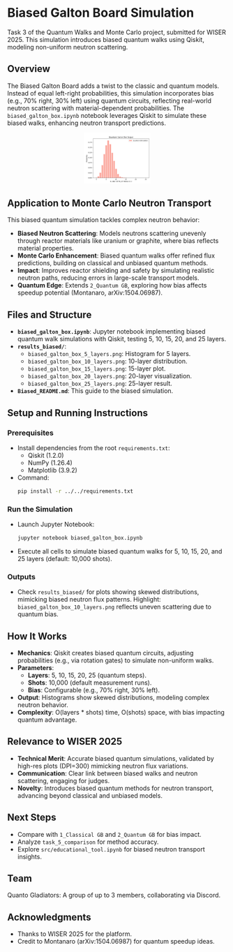 # Biased Galton Board Simulation

Task 3 of the Quantum Walks and Monte Carlo project, submitted for WISER 2025. This simulation introduces biased quantum walks using Qiskit, modeling non-uniform neutron scattering.

## Overview

The Biased Galton Board adds a twist to the classic and quantum models. Instead of equal left-right probabilities, this simulation incorporates bias (e.g., 70% right, 30% left) using quantum circuits, reflecting real-world neutron scattering with material-dependent probabilities. The `biased_galton_box.ipynb` notebook leverages Qiskit to simulate these biased walks, enhancing neutron transport predictions.

<p align="center">
  <img src="biased_quantum_galton_box.png" alt="Classical Galton Board Simulation" style="width:30%; height:auto;">
</p>

## Application to Monte Carlo Neutron Transport

This biased quantum simulation tackles complex neutron behavior:

- **Biased Neutron Scattering**: Models neutrons scattering unevenly through reactor materials like uranium or graphite, where bias reflects material properties.
- **Monte Carlo Enhancement**: Biased quantum walks offer refined flux predictions, building on classical and unbiased quantum methods.
- **Impact**: Improves reactor shielding and safety by simulating realistic neutron paths, reducing errors in large-scale transport models.
- **Quantum Edge**: Extends `2_Quantum GB`, exploring how bias affects speedup potential (Montanaro, arXiv:1504.06987).

## Files and Structure

- **`biased_galton_box.ipynb`**: Jupyter notebook implementing biased quantum walk simulations with Qiskit, testing 5, 10, 15, 20, and 25 layers.
- **`results_biased/`**:
  - `biased_galton_box_5_layers.png`: Histogram for 5 layers.
  - `biased_galton_box_10_layers.png`: 10-layer distribution.
  - `biased_galton_box_15_layers.png`: 15-layer plot.
  - `biased_galton_box_20_layers.png`: 20-layer visualization.
  - `biased_galton_box_25_layers.png`: 25-layer result.
- **`Biased_README.md`**: This guide to the biased simulation.

## Setup and Running Instructions

### Prerequisites

- Install dependencies from the root `requirements.txt`:
  - Qiskit (1.2.0)
  - NumPy (1.26.4)
  - Matplotlib (3.9.2)
- Command:
  ```bash
  pip install -r ../../requirements.txt
  ```

### Run the Simulation

- Launch Jupyter Notebook:
  ```bash
  jupyter notebook biased_galton_box.ipynb
  ```
- Execute all cells to simulate biased quantum walks for 5, 10, 15, 20, and 25 layers (default: 10,000 shots).

### Outputs

- Check `results_biased/` for plots showing skewed distributions, mimicking biased neutron flux patterns. Highlight: `biased_galton_box_10_layers.png` reflects uneven scattering due to quantum bias.

## How It Works

- **Mechanics**: Qiskit creates biased quantum circuits, adjusting probabilities (e.g., via rotation gates) to simulate non-uniform walks.
- **Parameters**:
  - **Layers**: 5, 10, 15, 20, 25 (quantum steps).
  - **Shots**: 10,000 (default measurement runs).
  - **Bias**: Configurable (e.g., 70% right, 30% left).
- **Output**: Histograms show skewed distributions, modeling complex neutron behavior.
- **Complexity**: O(layers * shots) time, O(shots) space, with bias impacting quantum advantage.

## Relevance to WISER 2025

- **Technical Merit**: Accurate biased quantum simulations, validated by high-res plots (DPI=300) mimicking neutron flux variations.
- **Communication**: Clear link between biased walks and neutron scattering, engaging for judges.
- **Novelty**: Introduces biased quantum methods for neutron transport, advancing beyond classical and unbiased models.

## Next Steps

- Compare with `1_Classical GB` and `2_Quantum GB` for bias impact.
- Analyze `task_5_comparison` for method accuracy.
- Explore `src/educational_tool.ipynb` for biased neutron transport insights.

## Team

Quanto Gladiators: A group of up to 3 members, collaborating via Discord.

## Acknowledgments

- Thanks to WISER 2025 for the platform.
- Credit to Montanaro (arXiv:1504.06987) for quantum speedup ideas.


